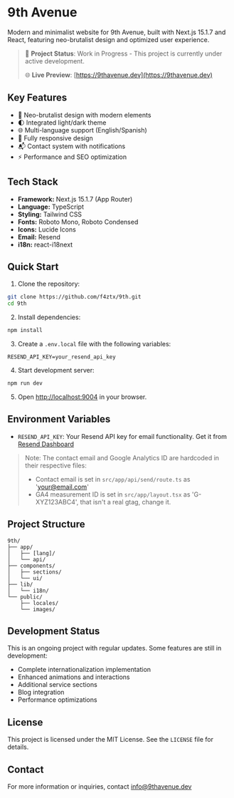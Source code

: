 # 9th Avenue

Modern and minimalist website for 9th Avenue, built with Next.js 15.1.7 and React, featuring neo-brutalist design and optimized user experience.

> 🚧 **Project Status**: Work in Progress - This project is currently under active development.
> 
> 🌐 **Live Preview**: [https://9thavenue.dev](https://9thavenue.dev)

## Key Features

- 🎨 Neo-brutalist design with modern elements
- 🌓 Integrated light/dark theme
- 🌐 Multi-language support (English/Spanish)
- 📱 Fully responsive design
- 📬 Contact system with notifications
- ⚡ Performance and SEO optimization

## Tech Stack

- **Framework:** Next.js 15.1.7 (App Router)
- **Language:** TypeScript
- **Styling:** Tailwind CSS
- **Fonts:** Roboto Mono, Roboto Condensed
- **Icons:** Lucide Icons
- **Email:** Resend
- **i18n:** react-i18next

## Quick Start

1. Clone the repository:
```bash
git clone https://github.com/f4ztx/9th.git
cd 9th
```

2. Install dependencies:
```bash
npm install
```

3. Create a `.env.local` file with the following variables:
```
RESEND_API_KEY=your_resend_api_key
```

4. Start development server:
```bash
npm run dev
```

5. Open [http://localhost:9004](http://localhost:9004) in your browser.

## Environment Variables

- `RESEND_API_KEY`: Your Resend API key for email functionality. Get it from [Resend Dashboard](https://resend.com)

> Note: The contact email and Google Analytics ID are hardcoded in their respective files:
> - Contact email is set in `src/app/api/send/route.ts` as 'your@email.com'
> - GA4 measurement ID is set in `src/app/layout.tsx` as 'G-XYZ123ABC4', that isn't a real gtag, change it.

## Project Structure

```
9th/
├── app/
│   ├── [lang]/
│   └── api/
├── components/
│   ├── sections/
│   └── ui/
├── lib/
│   └── i18n/
└── public/
    ├── locales/
    └── images/
```

## Development Status

This is an ongoing project with regular updates. Some features are still in development:

- Complete internationalization implementation
- Enhanced animations and interactions
- Additional service sections
- Blog integration
- Performance optimizations


## License

This project is licensed under the MIT License. See the `LICENSE` file for details.

## Contact

For more information or inquiries, contact [info@9thavenue.dev](mailto:info@9thavenue.dev)
